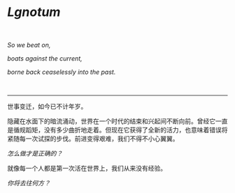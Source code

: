 # *Lgnotum*
<br>

*So we beat on,*

*boats against the current,*   

*borne back ceaselessly into the past.*


<br>

---
世事变迁，如今已不计年岁。

隐藏在水面下的暗流涌动，世界在一个时代的结束和兴起间不断向前。曾经它一直是循规蹈矩，没有多少曲折地走着。但现在它获得了全新的活力，也意味着错误将紧随每一次试探的步伐。前进变得艰难，我们不得不小心翼翼。

*怎么做才是正确的？*

就像每一个人都是第一次活在世界上，我们从来没有经验。

*你将去往何方？*
